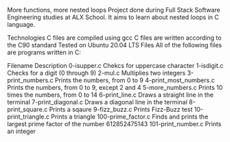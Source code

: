 More functions, more nested loops
Project done during Full Stack Software Engineering studies at ALX School. It aims to learn about nested loops in C language.

Technologies
C files are compiled using gcc 
C files are written according to the C90 standard
Tested on Ubuntu 20.04 LTS
Files
All of the following files are programs written in C:

Filename   Description
0-isupper.c	Chekcs for uppercase character
1-isdigit.c	Checks for a digit (0 through 9)
2-mul.c		Multiplies two integers
3-print_numbers.c	   Prints the numbers, from 0 to 9
4-print_most_numbers.c	   Prints the numbers, from 0 to 9, except 2 and 4
5-more_numbers.c	   Prints 10 times the numbers, from 0 to 14
6-print_line.c		   Draws a straight line in the terminal
7-print_diagonal.c	   Draws a diagonal line in the terminal
8-print_square.c	   Prints a sqaure
9-fizz_buzz.c		   Prints Fizz-Buzz test
10-print_triangle.c	   Prints a triangle
100-prime_factor.c	   Finds and prints the largest prime factor of the number 612852475143
101-print_number.c	   Prints an integer